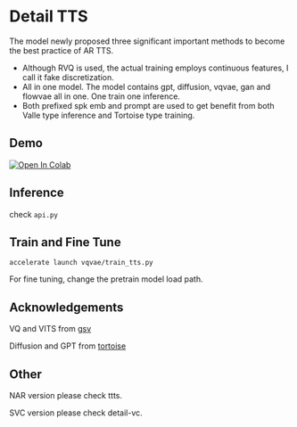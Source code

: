 # Detail TTS

The model newly proposed three significant important methods to become the best practice of AR TTS. 
- Although RVQ is used, the actual training employs continuous features, I call it fake discretization. 
- All in one model. The model contains gpt, diffusion, vqvae, gan and flowvae all in one. One train one inference.
- Both prefixed spk emb and prompt are used to get benefit from both Valle type inference and Tortoise type training.

## Demo
[![Open In Colab](https://colab.research.google.com/assets/colab-badge.svg)](https://colab.research.google.com/github/adelacvg/detail_tts/blob/master/demo.ipynb)

## Inference
check `api.py`

## Train and Fine Tune
```
accelerate launch vqvae/train_tts.py
```
For fine tuning, change the pretrain model load path.

## Acknowledgements
VQ and VITS from [gsv](https://github.com/RVC-Boss/GPT-SoVITS)

Diffusion and GPT from [tortoise](https://github.com/neonbjb/tortoise-tts)

## Other
NAR version please check ttts.

SVC version please check detail-vc.